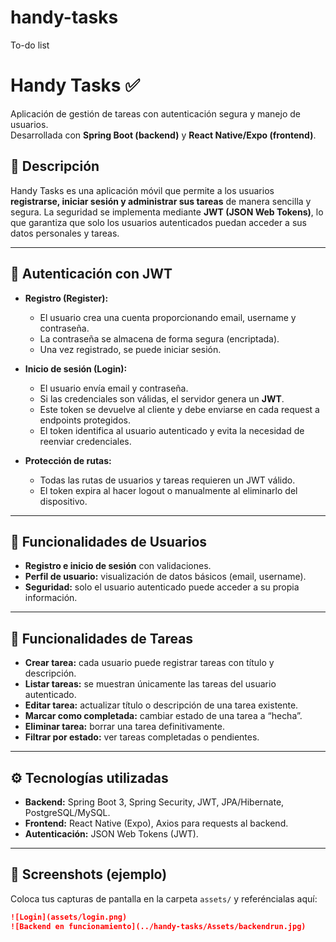 # handy-tasks
To-do list

# Handy Tasks ✅

Aplicación de gestión de tareas con autenticación segura y manejo de usuarios.  
Desarrollada con **Spring Boot (backend)** y **React Native/Expo (frontend)**.  

## 🚀 Descripción
Handy Tasks es una aplicación móvil que permite a los usuarios **registrarse, iniciar sesión y administrar sus tareas** de manera sencilla y segura. La seguridad se implementa mediante **JWT (JSON Web Tokens)**, lo que garantiza que solo los usuarios autenticados puedan acceder a sus datos personales y tareas.

---

## 🔑 Autenticación con JWT
- **Registro (Register):**
  - El usuario crea una cuenta proporcionando email, username y contraseña.
  - La contraseña se almacena de forma segura (encriptada).
  - Una vez registrado, se puede iniciar sesión.

- **Inicio de sesión (Login):**
  - El usuario envía email y contraseña.
  - Si las credenciales son válidas, el servidor genera un **JWT**.
  - Este token se devuelve al cliente y debe enviarse en cada request a endpoints protegidos.
  - El token identifica al usuario autenticado y evita la necesidad de reenviar credenciales.

- **Protección de rutas:**
  - Todas las rutas de usuarios y tareas requieren un JWT válido.
  - El token expira al hacer logout o manualmente al eliminarlo del dispositivo.

---

## 👤 Funcionalidades de Usuarios
- **Registro e inicio de sesión** con validaciones.
- **Perfil de usuario:** visualización de datos básicos (email, username).
- **Seguridad:** solo el usuario autenticado puede acceder a su propia información.

---

## 📝 Funcionalidades de Tareas
- **Crear tarea:** cada usuario puede registrar tareas con título y descripción.
- **Listar tareas:** se muestran únicamente las tareas del usuario autenticado.
- **Editar tarea:** actualizar título o descripción de una tarea existente.
- **Marcar como completada:** cambiar estado de una tarea a “hecha”.
- **Eliminar tarea:** borrar una tarea definitivamente.
- **Filtrar por estado:** ver tareas completadas o pendientes.

---

## ⚙️ Tecnologías utilizadas
- **Backend:** Spring Boot 3, Spring Security, JWT, JPA/Hibernate, PostgreSQL/MySQL.  
- **Frontend:** React Native (Expo), Axios para requests al backend.  
- **Autenticación:** JSON Web Tokens (JWT).  

---

## 📸 Screenshots (ejemplo)
Coloca tus capturas de pantalla en la carpeta `assets/` y referéncialas aquí:  

```markdown
![Login](assets/login.png)
![Backend en funcionamiento](../handy-tasks/Assets/backendrun.jpg)


